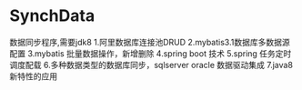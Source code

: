 # SynchData
数据同步程序,需要jdk8
1.阿里数据库连接池DRUD
2.mybatis3.1数据库多数据源配置
3.mybatis 批量数据操作，新增删除
4.spring boot 技术
5.spring 任务定时调度配载
6.多种数据类型的数据库同步，sqlserver oracle 数据驱动集成
7.java8 新特性的应用
